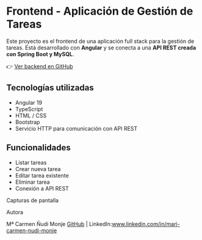 # Frontend - Aplicación de Gestión de Tareas

Este proyecto es el frontend de una aplicación full stack para la gestión de tareas. Está desarrollado con **Angular** y se conecta a una **API REST creada con Spring Boot y MySQL**.

👉 [Ver backend en GitHub](https://github.com/mcnudi/tareaAPI)

## Tecnologías utilizadas

- Angular 19
- TypeScript
- HTML / CSS
- Bootstrap 
- Servicio HTTP para comunicación con API REST

## Funcionalidades

- Listar tareas
- Crear nueva tarea
- Editar tarea existente
- Eliminar tarea
- Conexión a API REST

Capturas de pantalla



Autora

Mª Carmen Ñudi Monje
[GitHub](https://github.com/mcnudi) | LinkedIn:www.linkedin.com/in/mari-carmen-nudi-monje
